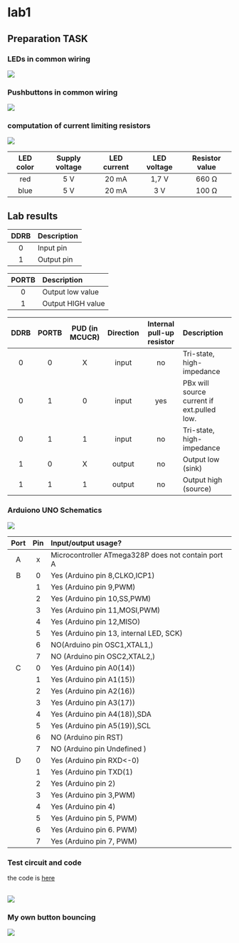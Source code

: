 <h1> lab1 </h1>
<h2> Preparation TASK </h2>

<h3> LEDs in common wiring</h3>
<img src = "https://github.com/FilipPaul/Digital-Electronics-2/blob/master/labs/lab2/pictures/LEDs.PNG">
<br>
<h3> Pushbuttons in common wiring</h3>
<img src = "https://github.com/FilipPaul/Digital-Electronics-2/blob/master/labs/lab2/pictures/Pbtns.PNG">
<br>

<h3> computation of current limiting resistors </h3>
<img src = "https://github.com/FilipPaul/Digital-Electronics-2/blob/master/labs/lab2/pictures/Equat.gif">

| **LED color** | **Supply voltage** | **LED current** | **LED voltage** | **Resistor value** |
| :-: | :-: | :-: | :-: | :-: |
| red | 5&nbsp;V | 20&nbsp;mA | 1,7&nbsp;V | 660&nbsp;&Omega; |
| blue | 5&nbsp;V | 20&nbsp;mA | 3&nbsp;V| 100&nbsp;&Omega; |

<h2> Lab results </h2>

| **DDRB** | **Description** |
| :-: | :-- |
| 0 | Input pin |
| 1 | Output pin |

| **PORTB** | **Description** |
| :-: | :-- |
| 0 | Output low value |
| 1 | Output HIGH value|

| **DDRB** | **PORTB** | **PUD (in MCUCR)**| **Direction** | **Internal pull-up resistor** | **Description** |
| :-:| :-: | :-: | :-: | :-: | :-- |
| 0 | 0 |X| input | no | Tri-state, high-impedance |
| 0 | 1 |0| input | yes | PBx will source current if ext.pulled low.|
| 0 | 1 |1| input | no | Tri-state, high-impedance |
| 1 | 0 |X| output | no | Output low (sink) |
| 1 | 1 |1| output | no | Output high (source) |
 
 <h3> Arduiono UNO Schematics </h3>
 <img src = "https://github.com/FilipPaul/Digital-Electronics-2/blob/master/labs/lab2/pictures/arduino_PINOUT.jpg">



| **Port** | **Pin** | **Input/output usage?** |
| :-: | :-: | :-- |
| A | x | Microcontroller ATmega328P does not contain port A |
| B | 0 | Yes (Arduino pin 8,CLKO,ICP1)|
|   | 1 | Yes (Arduino pin 9,PWM) |
|   | 2 | Yes (Arduino pin 10,SS,PWM) |
|   | 3 | Yes (Arduino pin 11,MOSI,PWM) |
|   | 4 | Yes (Arduino pin 12,MISO) |
|   | 5 | Yes (Arduino pin 13, internal LED, SCK) |
|   | 6 | NO(Arduino pin OSC1,XTAL1,) |
|   | 7 | NO (Arduino pin OSC2,XTAL2,) |
| C | 0 | Yes (Arduino pin A0(14)) |
|   | 1 | Yes (Arduino pin A1(15)) |
|   | 2 | Yes (Arduino pin A2(16)) |
|   | 3 | Yes (Arduino pin A3(17)) |
|   | 4 | Yes (Arduino pin A4(18)),SDA |
|   | 5 | Yes (Arduino pin A5(19)),SCL |
|   | 6 | NO (Arduino pin RST)  |
|   | 7 | NO (Arduino pin Undefined ) |
| D | 0 | Yes (Arduino pin RXD<-0) |
|   | 1 | Yes (Arduino pin TXD(1) |
|   | 2 | Yes (Arduino pin 2) |
|   | 3 | Yes (Arduino pin 3,PWM) |
|   | 4 | Yes (Arduino pin 4) |
|   | 5 | Yes (Arduino pin 5, PWM) |
|   | 6 | Yes (Arduino pin 6. PWM) |
|   | 7 | Yes (Arduino pin 7, PWM) |

<h3> Test circuit and code </h3>
<p>the code is <a href = "https://github.com/FilipPaul/Digital-Electronics-2/blob/master/labs/lab2/lab2_LED/src/main.cpp" >here</a><p>
 <br>
<img src = "https://github.com/FilipPaul/Digital-Electronics-2/blob/master/labs/lab2/pictures/blink.gif">

<h3> My own button bouncing </h3>
<img src = "https://github.com/FilipPaul/Digital-Electronics-2/blob/master/labs/lab2/pictures/bouncing_button.png">

